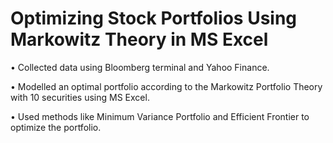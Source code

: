 # Optimizing Stock Portfolios Using Markowitz Theory in MS Excel

• Collected data using Bloomberg terminal and Yahoo Finance.

• Modelled an optimal portfolio according to the Markowitz Portfolio Theory with 10 securities using MS Excel.

• Used methods like Minimum Variance Portfolio and Efficient Frontier to optimize the portfolio.
